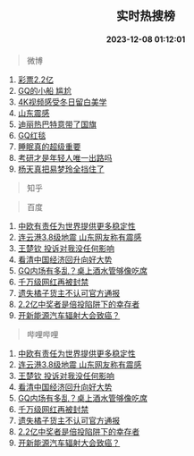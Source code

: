 <div align="center"><h2>实时热搜榜</h2><h4>2023-12-08 01:12:01</h4></div>

> 微博  

1. [彩票2.2亿](https://s.weibo.com/weibo?q=%23%E5%BD%A9%E7%A5%A82.2%E4%BA%BF%23&t=31&band_rank=1&Refer=top)<br />
2. [GQ的小船 尴尬](https://s.weibo.com/weibo?q=GQ%E7%9A%84%E5%B0%8F%E8%88%B9%20%E5%B0%B4%E5%B0%AC&t=31&band_rank=2&Refer=top)<br />
3. [4K视频感受冬日留白美学](https://s.weibo.com/weibo?q=%234K%E8%A7%86%E9%A2%91%E6%84%9F%E5%8F%97%E5%86%AC%E6%97%A5%E7%95%99%E7%99%BD%E7%BE%8E%E5%AD%A6%23&t=31&band_rank=3&Refer=top)<br />
4. [山东震感](https://s.weibo.com/weibo?q=%E5%B1%B1%E4%B8%9C%E9%9C%87%E6%84%9F&t=31&band_rank=4&Refer=top)<br />
5. [迪丽热巴特意带了国旗](https://s.weibo.com/weibo?q=%23%E8%BF%AA%E4%B8%BD%E7%83%AD%E5%B7%B4%E7%89%B9%E6%84%8F%E5%B8%A6%E4%BA%86%E5%9B%BD%E6%97%97%23&t=31&band_rank=5&Refer=top)<br />
6. [GQ红毯](https://s.weibo.com/weibo?q=GQ%E7%BA%A2%E6%AF%AF&t=31&band_rank=6&Refer=top)<br />
7. [睡眠真的超级重要](https://s.weibo.com/weibo?q=%E7%9D%A1%E7%9C%A0%E7%9C%9F%E7%9A%84%E8%B6%85%E7%BA%A7%E9%87%8D%E8%A6%81&t=31&band_rank=7&Refer=top)<br />
8. [考研才是年轻人唯一出路吗](https://s.weibo.com/weibo?q=%23%E8%80%83%E7%A0%94%E6%89%8D%E6%98%AF%E5%B9%B4%E8%BD%BB%E4%BA%BA%E5%94%AF%E4%B8%80%E5%87%BA%E8%B7%AF%E5%90%97%23&t=31&band_rank=8&Refer=top)<br />
9. [杨天真把易梦玲全挡住了](https://s.weibo.com/weibo?q=%E6%9D%A8%E5%A4%A9%E7%9C%9F%E6%8A%8A%E6%98%93%E6%A2%A6%E7%8E%B2%E5%85%A8%E6%8C%A1%E4%BD%8F%E4%BA%86&t=31&band_rank=9&Refer=top)<br />

> 知乎  


> 百度  

1. [中欧有责任为世界提供更多稳定性](https://www.baidu.com/s?wd=%E4%B8%AD%E6%AC%A7%E6%9C%89%E8%B4%A3%E4%BB%BB%E4%B8%BA%E4%B8%96%E7%95%8C%E6%8F%90%E4%BE%9B%E6%9B%B4%E5%A4%9A%E7%A8%B3%E5%AE%9A%E6%80%A7&sa=fyb_news&rsv_dl=fyb_news)<br />
2. [连云港3.8级地震 山东网友称有震感](https://www.baidu.com/s?wd=%E8%BF%9E%E4%BA%91%E6%B8%AF3.8%E7%BA%A7%E5%9C%B0%E9%9C%87+%E5%B1%B1%E4%B8%9C%E7%BD%91%E5%8F%8B%E7%A7%B0%E6%9C%89%E9%9C%87%E6%84%9F&sa=fyb_news&rsv_dl=fyb_news)<br />
3. [王楚钦 投诉对我没任何影响](https://www.baidu.com/s?wd=%E7%8E%8B%E6%A5%9A%E9%92%A6+%E6%8A%95%E8%AF%89%E5%AF%B9%E6%88%91%E6%B2%A1%E4%BB%BB%E4%BD%95%E5%BD%B1%E5%93%8D&sa=fyb_news&rsv_dl=fyb_news)<br />
4. [看清中国经济回升向好大势](https://www.baidu.com/s?wd=%E7%9C%8B%E6%B8%85%E4%B8%AD%E5%9B%BD%E7%BB%8F%E6%B5%8E%E5%9B%9E%E5%8D%87%E5%90%91%E5%A5%BD%E5%A4%A7%E5%8A%BF&sa=fyb_news&rsv_dl=fyb_news)<br />
5. [GQ内场有多乱？桌上酒水管够像吃席](https://www.baidu.com/s?wd=GQ%E5%86%85%E5%9C%BA%E6%9C%89%E5%A4%9A%E4%B9%B1%EF%BC%9F%E6%A1%8C%E4%B8%8A%E9%85%92%E6%B0%B4%E7%AE%A1%E5%A4%9F%E5%83%8F%E5%90%83%E5%B8%AD&sa=fyb_news&rsv_dl=fyb_news)<br />
6. [千万级网红再被封禁](https://www.baidu.com/s?wd=%E5%8D%83%E4%B8%87%E7%BA%A7%E7%BD%91%E7%BA%A2%E5%86%8D%E8%A2%AB%E5%B0%81%E7%A6%81&sa=fyb_news&rsv_dl=fyb_news)<br />
7. [遗失橘子货主不认可官方通报](https://www.baidu.com/s?wd=%E9%81%97%E5%A4%B1%E6%A9%98%E5%AD%90%E8%B4%A7%E4%B8%BB%E4%B8%8D%E8%AE%A4%E5%8F%AF%E5%AE%98%E6%96%B9%E9%80%9A%E6%8A%A5&sa=fyb_news&rsv_dl=fyb_news)<br />
8. [2.2亿中奖者是倍投陷阱下的幸存者](https://www.baidu.com/s?wd=2.2%E4%BA%BF%E4%B8%AD%E5%A5%96%E8%80%85%E6%98%AF%E5%80%8D%E6%8A%95%E9%99%B7%E9%98%B1%E4%B8%8B%E7%9A%84%E5%B9%B8%E5%AD%98%E8%80%85&sa=fyb_news&rsv_dl=fyb_news)<br />
9. [开新能源汽车辐射大会致癌？](https://www.baidu.com/s?wd=%E5%BC%80%E6%96%B0%E8%83%BD%E6%BA%90%E6%B1%BD%E8%BD%A6%E8%BE%90%E5%B0%84%E5%A4%A7%E4%BC%9A%E8%87%B4%E7%99%8C%EF%BC%9F&sa=fyb_news&rsv_dl=fyb_news)<br />

> 哔哩哔哩  

1. [中欧有责任为世界提供更多稳定性](https://www.baidu.com/s?wd=%E4%B8%AD%E6%AC%A7%E6%9C%89%E8%B4%A3%E4%BB%BB%E4%B8%BA%E4%B8%96%E7%95%8C%E6%8F%90%E4%BE%9B%E6%9B%B4%E5%A4%9A%E7%A8%B3%E5%AE%9A%E6%80%A7&sa=fyb_news&rsv_dl=fyb_news)<br />
2. [连云港3.8级地震 山东网友称有震感](https://www.baidu.com/s?wd=%E8%BF%9E%E4%BA%91%E6%B8%AF3.8%E7%BA%A7%E5%9C%B0%E9%9C%87+%E5%B1%B1%E4%B8%9C%E7%BD%91%E5%8F%8B%E7%A7%B0%E6%9C%89%E9%9C%87%E6%84%9F&sa=fyb_news&rsv_dl=fyb_news)<br />
3. [王楚钦 投诉对我没任何影响](https://www.baidu.com/s?wd=%E7%8E%8B%E6%A5%9A%E9%92%A6+%E6%8A%95%E8%AF%89%E5%AF%B9%E6%88%91%E6%B2%A1%E4%BB%BB%E4%BD%95%E5%BD%B1%E5%93%8D&sa=fyb_news&rsv_dl=fyb_news)<br />
4. [看清中国经济回升向好大势](https://www.baidu.com/s?wd=%E7%9C%8B%E6%B8%85%E4%B8%AD%E5%9B%BD%E7%BB%8F%E6%B5%8E%E5%9B%9E%E5%8D%87%E5%90%91%E5%A5%BD%E5%A4%A7%E5%8A%BF&sa=fyb_news&rsv_dl=fyb_news)<br />
5. [GQ内场有多乱？桌上酒水管够像吃席](https://www.baidu.com/s?wd=GQ%E5%86%85%E5%9C%BA%E6%9C%89%E5%A4%9A%E4%B9%B1%EF%BC%9F%E6%A1%8C%E4%B8%8A%E9%85%92%E6%B0%B4%E7%AE%A1%E5%A4%9F%E5%83%8F%E5%90%83%E5%B8%AD&sa=fyb_news&rsv_dl=fyb_news)<br />
6. [千万级网红再被封禁](https://www.baidu.com/s?wd=%E5%8D%83%E4%B8%87%E7%BA%A7%E7%BD%91%E7%BA%A2%E5%86%8D%E8%A2%AB%E5%B0%81%E7%A6%81&sa=fyb_news&rsv_dl=fyb_news)<br />
7. [遗失橘子货主不认可官方通报](https://www.baidu.com/s?wd=%E9%81%97%E5%A4%B1%E6%A9%98%E5%AD%90%E8%B4%A7%E4%B8%BB%E4%B8%8D%E8%AE%A4%E5%8F%AF%E5%AE%98%E6%96%B9%E9%80%9A%E6%8A%A5&sa=fyb_news&rsv_dl=fyb_news)<br />
8. [2.2亿中奖者是倍投陷阱下的幸存者](https://www.baidu.com/s?wd=2.2%E4%BA%BF%E4%B8%AD%E5%A5%96%E8%80%85%E6%98%AF%E5%80%8D%E6%8A%95%E9%99%B7%E9%98%B1%E4%B8%8B%E7%9A%84%E5%B9%B8%E5%AD%98%E8%80%85&sa=fyb_news&rsv_dl=fyb_news)<br />
9. [开新能源汽车辐射大会致癌？](https://www.baidu.com/s?wd=%E5%BC%80%E6%96%B0%E8%83%BD%E6%BA%90%E6%B1%BD%E8%BD%A6%E8%BE%90%E5%B0%84%E5%A4%A7%E4%BC%9A%E8%87%B4%E7%99%8C%EF%BC%9F&sa=fyb_news&rsv_dl=fyb_news)<br />
